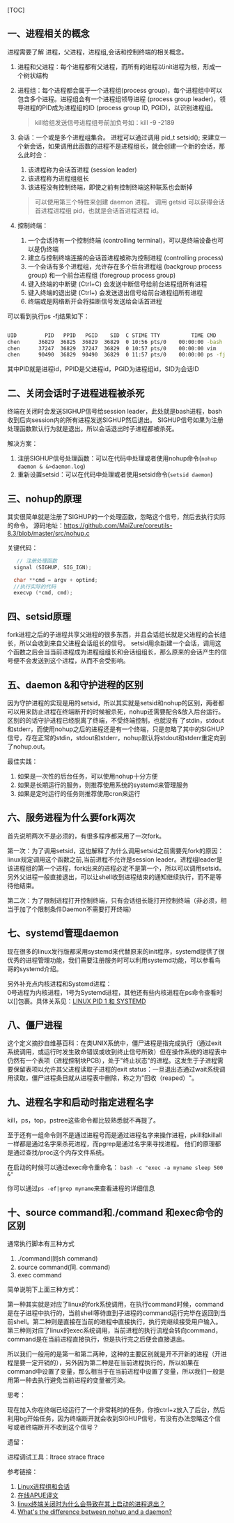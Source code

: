[TOC]

## 一、进程相关的概念

进程需要了解 进程，父进程，进程组,会话和控制终端的相关概念。

1. 进程和父进程：每个进程都有父进程，而所有的进程以init进程为根，形成一个树状结构   

2. 进程组：每个进程都会属于一个进程组(process group)，每个进程组中可以包含多个进程。进程组会有一个进程组领导进程 (process group leader)，领导进程的PID成为进程组的ID (process group ID, PGID)，以识别进程组。
    > kill给组发送信号进程组号前加负号如：kill -9 -2189

3. 会话：一个或是多个进程组集合。 进程可以通过调用 pid_t setsid(); 来建立一个新会话，如果调用此函数的进程不是进程组长，就会创建一个新的会话，那么此时会：
    1. 该进程称为会话首进程 (session leader)
    2. 该进程称为进程组组长
    3. 该进程没有控制终端，即使之前有控制终端这种联系也会断掉
    >可以使用第三个特性来创建 daemon 进程。 调用 getsid 可以获得会话首进程进程组 pid，也就是会话首进程进程 id。
    
 4. 控制终端：
     1. 一个会话持有一个控制终端 (controlling terminal)，可以是终端设备也可以是伪终端
     2. 建立与控制终端连接的会话首进程被称为控制进程 (controlling process)
     3. 一个会话有多个进程组，允许存在多个后台进程组 (backgroup process group) 和一个前台进程组 (foregroup process group)
     4. 键入终端的中断键 (Ctrl+C) 会发送中断信号给前台进程组所有进程
     5. 键入终端的退出键 (Ctrl+\) 会发送退出信号给前台进程组所有进程
     6. 终端或是网络断开会将挂断信号发送给会话首进程
     
可以看到执行ps -fj结果如下：

```bash

UID         PID   PPID   PGID    SID  C STIME TTY          TIME CMD
chen      36829  36825  36829  36829  0 10:56 pts/0    00:00:00 -bash
chen      37247  36829  37247  36829  0 10:57 pts/0    00:00:00 vim
chen      90490  36829  90490  36829  0 11:57 pts/0    00:00:00 ps -fj

```
其中PID就是进程id，PPID是父进程id，PGID为进程组id，SID为会话ID

## 二、关闭会话时子进程进程被杀死

终端在关闭时会发送SIGHUP信号给session leader，此处就是bash进程，bash收到后向session内的所有进程发送SIGHUP然后退出。
SIGHUP信号如果为注册处理函数默认行为就是退出。所以会话退出时子进程都被杀死。

解决方案：
1. 注册SIGHUP信号处理函数：可以在代码中处理或者使用nohup命令(`nohup daemon & &>daemon.log`)
2. 重新设置setsid：可以在代码中处理或者使用setsid命令(`setsid daemon`)
 
## 三、nohup的原理

其实很简单就是注册了SIGHUP的一个处理函数，忽略这个信号，然后去执行实际的命令。
源码地址：https://github.com/MaiZure/coreutils-8.3/blob/master/src/nohup.c

关键代码：

```c
   // 注册处理函数
  signal (SIGHUP, SIG_IGN);

  char **cmd = argv + optind;
  //执行实际的代码
  execvp (*cmd, cmd);
```
## 四、setsid原理

fork进程之后的子进程共享父进程的很多东西，并且会话组长就是父进程的会长组长，所以会收到来自父进程会话组长的信号。
setsid用余新建一个会话，调用这个函数之后会当当前进程成为进程组组长和会话组组长，那么原来的会话产生的信号便不会发送到这个进程，从而不会受影响。

## 五、daemon &和守护进程的区别

因为守护进程的实现是用的setsid，所以其实就是setsid和nohup的区别，两者都可以用来防止进程在终端断开的时候被杀死，nohup还需要配合&放入后台运行。区别的的话守护进程已经脱离了终端，不受终端控制，也就没有 了stdin，stdout和stderr，而使用nohup之后的进程还是有一个终端，只是忽略了其中的SIGHUP信号，存在正常的stdin，stdout和stderr，nohup默认将stdout和stderr重定向到了nohup.out。

最佳实践：
1. 如果是一次性的后台任务，可以使用nohup十分方便
2. 如果是长期运行的服务，则推荐使用系统的systemd来管理服务
3. 如果是定时运行的任务则推荐使用cron来运行

## 六、服务进程为什么要fork两次

首先说明两次不是必须的，有很多程序都采用了一次fork。

第一次：为了调用setsid，这也解释了为什么调用setsid之前需要先fork的原因：
linux规定调用这个函数之前,当前进程不允许是session leader。进程组leader是该进程组的第一个进程，fork出来的进程必定不是第一个，所以可以调用setsid。另外父进程一般直接退出，可以让shell收到进程结束的通知继续执行，而不是等待他结束。

第二次：为了限制进程打开控制终端，只有会话组长能打开控制终端（非必须，相当于加了个限制条件Daemon不需要打开终端）


## 七、systemd管理daemon

现在很多的linux发行版都采用systemd来代替原来的init程序，systemd提供了很优秀的进程管理功能，我们需要注册服务时可以利用systemd功能，可以参看鸟哥的systemd介绍。
 
另外补充点内核进程和Systemd进程：  
0号进程为内核进程，1号为Systemd进程，其他还有些内核进程在ps命令查看时以[]包裹。具体关系见：[LINUX PID 1 和 SYSTEMD](https://coolshell.cn/articles/17998.html)


## 八、僵尸进程

这个定义摘抄自维基百科：在类UNIX系统中，僵尸进程是指完成执行（通过exit系统调用，或运行时发生致命错误或收到终止信号所致）但在操作系统的进程表中仍然有一个表项（进程控制块PCB），处于"终止状态"的进程。这发生于子进程需要保留表项以允许其父进程读取子进程的exit status：一旦退出态通过wait系统调用读取，僵尸进程条目就从进程表中删除，称之为"回收（reaped）"。

## 九、进程名字和启动时指定进程名字

kill，ps，top，pstree这些命令都比较熟悉就不再提了。

至于还有一组命令则不是通过进程号而是通过进程名字来操作进程，pkill和killall一样都是通过名字来杀死进程，而pgrep是通过名字来寻找进程。
他们的原理都是通过查找/proc这个内存文件系统。

在启动的时候可以通过exec命令重命名：
`bash -c "exec -a myname sleep 500 &"`

 你可以通过`ps -ef|grep myname`来查看进程的详细信息


## 十、source command和./command 和exec命令的区别

通常执行脚本有三种方式
1. ./command(同sh command) 
2. source command(同. command)
3. exec command

简单说明下上面三种方式：

第一种其实就是对应了linux的fork系统调用，在执行command时候，command是在子进程中执行的，当前shell等待直到子进程的command运行完毕在返回到当前shell。第二种则是直接在当前的进程中直接执行，执行完继续接受用户输入。第三种则对应了linux的exec系统调用，当前进程的执行流程会转向command，command是在当前进程直接执行，但是执行完之后便会直接退出。

所以我们一般用的是第一和第二两种，这种的主要区别就是开不开新的进程（开进程是要一定开销的），另外因为第二种是在当前进程执行的，所以如果在command中设置了变量，那么相当于在当前进程中设置了变量，所以我们一般是用第一种去执行避免当前进程的变量被污染。 


思考：

现在加入你在终端已经运行了一个非常耗时的任务，你按ctrl+z放入了后台，然后利用bg开始任务，因为终端断开就会收到SIGHUP信号，有没有办法忽略这个信号或者终端断开不收到这个信号？


遗留：

进程调试工具：ltrace strace ftrace

参考链接：

1. [Linux进程组和会话](https://my.oschina.net/hosee/blog/507098)
2. [在线APUE译文](http://zdyi.com/books/apue/)
3. [linux终端关闭时为什么会导致在其上启动的进程退出？](https://blog.csdn.net/ybxuwei/article/details/77149575)
4. [What's the difference between nohup and a daemon?](https://stackoverflow.com/questions/958249/whats-the-difference-between-nohup-and-a-daemon?newreg=60c6365482544823b940ebd4e33089f4)